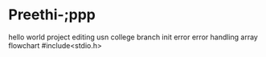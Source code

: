 # Preethi-;ppp
hello world
project
editing
usn
college
branch
init
error
error handling
array
flowchart
#include<stdio.h>

